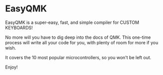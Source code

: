 # EasyQMK
EasyQMK is a super-easy, fast, and simple compiler for CUSTOM KEYBOARDS!

No more will you have to dig deep into the docs of QMK. This one-time process will write all your code for you, with plenty of room for more if you wish.

It covers the 10 most popular microcontrollers, so you won't be left out.

Enjoy!
